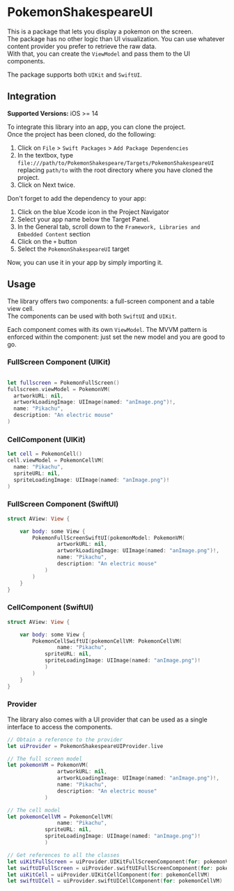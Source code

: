 # PokemonShakespeareUI

This is a package that lets you display a pokemon on the screen.  
The package has no other logic than UI visualization. You can use whatever content provider you prefer to retrieve the raw data.  
With that, you can create the `ViewModel` and pass them to the UI components.

The package supports both `UIKit` and `SwiftUI`.

## Integration

**Supported Versions:** iOS >= 14

To integrate this library into an app, you can clone the project.   
Once the project has been cloned, do the following:

1. Click on `File` > `Swift Packages` > `Add Package Dependencies`
2. In the textbox, type `file:///path/to/PokemonShakespeare/Targets/PokemonShakespeareUI` replacing `path/to` with the root directory where you have cloned the project.
3. Click on Next twice.

Don't forget to add the dependency to your app:

1. Click on the blue Xcode icon in the Project Navigator
2. Select your app name below the Target Panel.
3. In the General tab, scroll down to the `Framework, Libraries and Embedded Content` section
4. Click on the `+` button
5. Select the `PokemonShakespeareUI` target

Now, you can use it in your app by simply importing it.

## Usage

The library offers two components: a full-screen component and a table view cell.  
The components can be used with both `SwiftUI` and `UIKit`.

Each component comes with its own `ViewModel`. The MVVM pattern is enforced within the component: just set the new model and you are good to go.

### FullScreen Component (UIKit)

```swift

let fullscreen = PokemonFullScreen()
fullscreen.viewModel = PokemonVM(
  artworkURL: nil,
  artworkLoadingImage: UIImage(named: "anImage.png")!,
  name: "Pikachu",
  description: "An electric mouse"
)

```
### CellComponent (UIKit)

```swift
let cell = PokemonCell()
cell.viewModel = PokemonCellVM(
  name: "Pikachu",
  spriteURL: nil,
  spriteLoadingImage: UIImage(named: "anImage.png")!
)
```

### FullScreen Component (SwiftUI)

```swift
struct AView: View {

	var body: some View {
		PokemonFullScreenSwiftUI(pokemonModel: PokemonVM(
				artworkURL: nil, 
				artworkLoadingImage: UIImage(named: "anImage.png")!, 
				name: "Pikachu", 
				description: "An electric mouse"
			)
		)
	}
}
```

### CellComponent (SwiftUI)

```swift
struct AView: View {

	var body: some View {
		PokemonCellSwiftUI(pokemonCellVM: PokemonCellVM(
				name: "Pikachu",
  			spriteURL: nil,
  			spriteLoadingImage: UIImage(named: "anImage.png")!
			)
		)
	}
}
```

### Provider

The library also comes with a UI provider that can be used as a single interface to access the components.

```swift
// Obtain a reference to the provider
let uiProvider = PokemonShakespeareUIProvider.live

// The full screen model
let pokemonVM = PokemonVM(
				artworkURL: nil, 
				artworkLoadingImage: UIImage(named: "anImage.png")!, 
				name: "Pikachu", 
				description: "An electric mouse"
			)

// The cell model
let pokemonCellVM = PokemonCellVM(
				name: "Pikachu",
  			spriteURL: nil,
  			spriteLoadingImage: UIImage(named: "anImage.png")!
			)

// Get references to all the classes
let uiKitFullScreen = uiProvider.UIKitFullScreenComponent(for: pokemonVM)
let swiftUIFullScreen = uiProvider.swiftUIFullScreenComponent(for: pokemonVM)
let uiKitCell = uiProvider.UIKitCellComponent(for: pokemonCellVM)
let swiftUICell = uiProvider.swiftUICellComponent(for: pokemonCellVM)
```